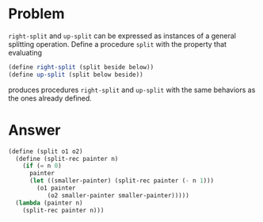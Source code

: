# Problem

`right-split` and `up-split` can be expressed as instances of a general splitting operation. Define a procedure `split` with the property that evaluating

```scheme
(define right-split (split beside below))
(define up-split (split below beside))
```

produces procedures `right-split` and `up-split` with the same behaviors as the ones already defined.

# Answer

```scheme
(define (split o1 o2)
  (define (split-rec painter n)
    (if (= n 0)
      painter
      (let ((smaller-painter) (split-rec painter (- n 1)))
        (o1 painter
           (o2 smaller-painter smaller-painter)))))
  (lambda (painter n)
    (split-rec painter n)))
```
